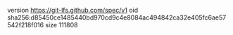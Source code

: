 version https://git-lfs.github.com/spec/v1
oid sha256:d85450ce1485440bd970cd9c4e8084ac494842ca32e405fc6ae57542f218f016
size 111808
